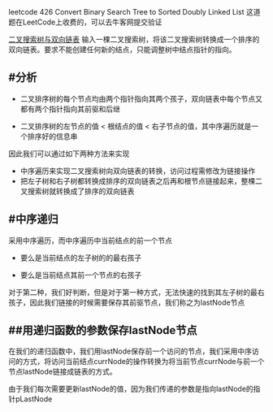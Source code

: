 
leetcode 426 Convert Binary Search Tree to Sorted Doubly Linked List 这道题在LeetCode上收费的，可以去牛客网提交验证

[二叉搜索树与双向链表](http://www.nowcoder.com/practice/947f6eb80d944a84850b0538bf0ec3a5?tpId=13&tqId=11179&rp=2&ru=%2Fta%2Fcoding-interviews&qru=%2Fta%2Fcoding-interviews%2Fquestion-ranking)
输入一棵二叉搜索树，将该二叉搜索树转换成一个排序的双向链表。要求不能创建任何新的结点，只能调整树中结点指针的指向。

#分析
-------
*    二叉排序树的每个节点均由两个指针指向其两个孩子，双向链表中每个节点又都有两个指针指向其前驱和后继



*    二叉排序树的左节点的值 < 根结点的值 < 右子节点的值，其中序遍历就是一个排序好的信息串



因此我们可以通过如下两种方法来实现
*    中序遍历来实现二叉搜索树向双向链表的转换，访问过程需修改为链接操作
*    把左子树和右子树都转换成排序的双向链表之后再和根节点链接起来，整棵二叉搜索树就转换成了排序的双向链表


#中序递归
-------

采用中序遍历，而中序遍历中当前结点的前一个节点

*    要么是当前结点的左子树的的最右孩子

*    要么是当前结点其前一个节点的右孩子

对于第二种，我们好判断，但是对于第一种方式，无法快速的找到其左子树的最右孩子，因此我们链接的时候需要保存其前驱节点，我们称之为lastNode节点

##用递归函数的参数保存lastNode节点
-------

在我们的递归函数中，我们用lastNode保存前一个访问的节点，我们采用中序访问的方式，将访问当前结点currNode的操作转换为将当前节点currNode与前一个节点lastNode链接成链表的方式。

由于我们每次需要更新lastNode的值，因为我们传递的参数是指向lastNode的指针pLastNode

